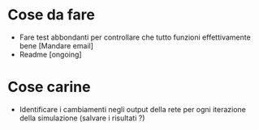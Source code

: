 
# Cose da fare
- Fare test abbondanti per controllare che tutto funzioni effettivamente bene [Mandare email]
- Readme [ongoing]

# Cose carine
- Identificare i cambiamenti negli output della rete per ogni iterazione della simulazione (salvare i risultati ?)


<!---
thread_local!(static LOG: Cell<Logging> = Cell::new(Logging::Verbose));

#[derive(Clone, Copy)]
pub enum Logging {
Verbose,
Info,
Debug,
}

pub fn set_logging(level: Logging) {
LOG.replace(level);
}

pub fn get_logging() -> Logging {
LOG.get()
}
-->